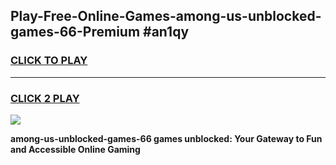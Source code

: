 
## Play-Free-Online-Games-among-us-unblocked-games-66-Premium #an1qy
<h3>
<a href="https://premium.freeplayer.one?title=among-us-unblocked-games-66&ref=8M">CLICK TO PLAY</a></h3>
<hr>

<h3>
<a href="https://premium.freeplayer.one?title=among-us-unblocked-games-66&ref=8M">CLICK 2 PLAY</a>
  
</h3>

<a href="https://premium.freeplayer.one?title=among-us-unblocked-games-66&ref=8M"><img src="https://clearcache.store/games.png"></a>


**among-us-unblocked-games-66 games unblocked: Your Gateway to Fun and Accessible Online Gaming**
